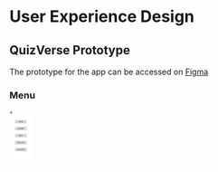 # User Experience Design

## QuizVerse Prototype
The prototype for the app can be accessed on [Figma](https://www.figma.com/file/X8zAxXe8Cqsa6S7MBampSr/QuizVerse-Prototype?node-id=60%3A2&t=qclhIvsY1dBP1NDp-1)


### Menu
<img alt="Menu" width="40px" src="/ux-design/menu.png">

